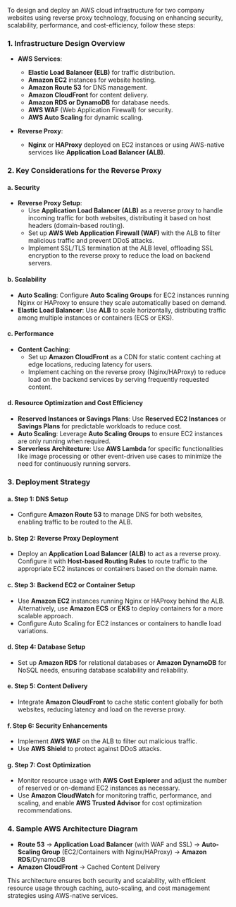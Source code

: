 To design and deploy an AWS cloud infrastructure for two company websites using reverse proxy technology, focusing on enhancing security, scalability, performance, and cost-efficiency, follow these steps:

### 1. **Infrastructure Design Overview**

- **AWS Services**: 
  - **Elastic Load Balancer (ELB)** for traffic distribution.
  - **Amazon EC2** instances for website hosting.
  - **Amazon Route 53** for DNS management.
  - **Amazon CloudFront** for content delivery.
  - **Amazon RDS or DynamoDB** for database needs.
  - **AWS WAF** (Web Application Firewall) for security.
  - **AWS Auto Scaling** for dynamic scaling.
  
- **Reverse Proxy**:
  - **Nginx** or **HAProxy** deployed on EC2 instances or using AWS-native services like **Application Load Balancer (ALB)**.
  
### 2. **Key Considerations for the Reverse Proxy**

#### a. **Security**
- **Reverse Proxy Setup**:
  - Use **Application Load Balancer (ALB)** as a reverse proxy to handle incoming traffic for both websites, distributing it based on host headers (domain-based routing).
  - Set up **AWS Web Application Firewall (WAF)** with the ALB to filter malicious traffic and prevent DDoS attacks.
  - Implement SSL/TLS termination at the ALB level, offloading SSL encryption to the reverse proxy to reduce the load on backend servers.
  
#### b. **Scalability**
- **Auto Scaling**: Configure **Auto Scaling Groups** for EC2 instances running Nginx or HAProxy to ensure they scale automatically based on demand.
- **Elastic Load Balancer**: Use **ALB** to scale horizontally, distributing traffic among multiple instances or containers (ECS or EKS).

#### c. **Performance**
- **Content Caching**: 
  - Set up **Amazon CloudFront** as a CDN for static content caching at edge locations, reducing latency for users.
  - Implement caching on the reverse proxy (Nginx/HAProxy) to reduce load on the backend services by serving frequently requested content.
  
#### d. **Resource Optimization and Cost Efficiency**
- **Reserved Instances or Savings Plans**: Use **Reserved EC2 Instances** or **Savings Plans** for predictable workloads to reduce cost.
- **Auto Scaling**: Leverage **Auto Scaling Groups** to ensure EC2 instances are only running when required.
- **Serverless Architecture**: Use **AWS Lambda** for specific functionalities like image processing or other event-driven use cases to minimize the need for continuously running servers.
  
### 3. **Deployment Strategy**

#### a. **Step 1: DNS Setup**
- Configure **Amazon Route 53** to manage DNS for both websites, enabling traffic to be routed to the ALB.

#### b. **Step 2: Reverse Proxy Deployment**
- Deploy an **Application Load Balancer (ALB)** to act as a reverse proxy. Configure it with **Host-based Routing Rules** to route traffic to the appropriate EC2 instances or containers based on the domain name.

#### c. **Step 3: Backend EC2 or Container Setup**
- Use **Amazon EC2** instances running Nginx or HAProxy behind the ALB. Alternatively, use **Amazon ECS** or **EKS** to deploy containers for a more scalable approach.
- Configure Auto Scaling for EC2 instances or containers to handle load variations.

#### d. **Step 4: Database Setup**
- Set up **Amazon RDS** for relational databases or **Amazon DynamoDB** for NoSQL needs, ensuring database scalability and reliability.
  
#### e. **Step 5: Content Delivery**
- Integrate **Amazon CloudFront** to cache static content globally for both websites, reducing latency and load on the reverse proxy.

#### f. **Step 6: Security Enhancements**
- Implement **AWS WAF** on the ALB to filter out malicious traffic.
- Use **AWS Shield** to protect against DDoS attacks.

#### g. **Step 7: Cost Optimization**
- Monitor resource usage with **AWS Cost Explorer** and adjust the number of reserved or on-demand EC2 instances as necessary.
- Use **Amazon CloudWatch** for monitoring traffic, performance, and scaling, and enable **AWS Trusted Advisor** for cost optimization recommendations.

### 4. **Sample AWS Architecture Diagram**

- **Route 53** → **Application Load Balancer** (with WAF and SSL) → **Auto-Scaling Group** (EC2/Containers with Nginx/HAProxy) → **Amazon RDS**/DynamoDB
- **Amazon CloudFront** → Cached Content Delivery

This architecture ensures both security and scalability, with efficient resource usage through caching, auto-scaling, and cost management strategies using AWS-native services.




